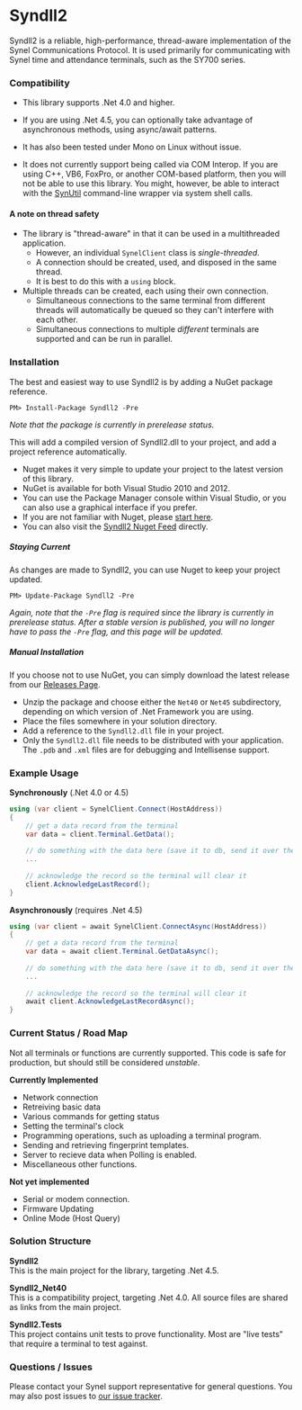 Syndll2
=======

Syndll2 is a reliable, high-performance, thread-aware implementation of the Synel Communications Protocol.
It is used primarily for communicating with Synel time and attendance terminals, such as the SY700 series.

### Compatibility

- This library supports .Net 4.0 and higher.

- If you are using .Net 4.5, you can optionally take advantage of asynchronous methods, using async/await patterns.

- It has also been tested under Mono on Linux without issue.

- It does not currently support being called via COM Interop.  If you are using C++, VB6, FoxPro, or another
  COM-based platform, then you will not be able to use this library.  You might, however, be able to interact
  with the [SynUtil](https://github.com/synel/SynUtil) command-line wrapper via system shell calls.

#### A note on thread safety
 - The library is "thread-aware" in that it can be used in a multithreaded application.
   - However, an individual `SynelClient` class is *single-threaded*.
   - A connection should be created, used, and disposed in the same thread.
   - It is best to do this with a `using` block.
 - Multiple threads can be created, each using their own connection.
   - Simultaneous connections to the same terminal from different threads will automatically be queued so they can't interfere with each other.
   - Simultaneous connections to multiple *different* terminals are supported and can be run in parallel.

### Installation

The best and easiest way to use Syndll2 is by adding a NuGet package reference.

    PM> Install-Package Syndll2 -Pre
    
*Note that the package is currently in prerelease status.*
    
This will add a compiled version of Syndll2.dll to your project, and add a project reference automatically.

 - Nuget makes it very simple to update your project to the latest version of this library.
 - NuGet is available for both Visual Studio 2010 and 2012.
 - You can use the Package Manager console within Visual Studio, or you can also use a graphical interface if you prefer.
 - If you are not familiar with Nuget, please [start here](http://docs.nuget.org/).
 - You can also visit the [Syndll2 Nuget Feed](https://nuget.org/packages/Syndll2/) directly.

##### Staying Current

As changes are made to Syndll2, you can use Nuget to keep your project updated.

    PM> Update-Package Syndll2 -Pre
    
*Again, note that the `-Pre` flag is required since the library is currently in prerelease status.
After a stable version is published, you will no longer have to pass the `-Pre` flag, and this page will be updated.*

##### Manual Installation

If you choose not to use NuGet, you can simply download the latest release from our [Releases Page](https://github.com/synel/syndll2/releases).

- Unzip the package and choose either the `Net40` or `Net45` subdirectory, depending on which version of .Net Framework you are using.
- Place the files somewhere in your solution directory.
- Add a reference to the `Syndll2.dll` file in your project.
- Only the `Syndll2.dll` file needs to be distributed with your application.  The `.pdb` and `.xml` files are for debugging and Intellisense support.

### Example Usage


**Synchronously**  (.Net 4.0 or 4.5)

```csharp
using (var client = SynelClient.Connect(HostAddress))
{
    // get a data record from the terminal
    var data = client.Terminal.GetData();
    
    // do something with the data here (save it to db, send it over the web, etc.)
    ...
    
    // acknowledge the record so the terminal will clear it
    client.AcknowledgeLastRecord();
}
```
    
**Asynchronously**  (requires .Net 4.5)

```csharp
using (var client = await SynelClient.ConnectAsync(HostAddress))
{
    // get a data record from the terminal
    var data = await client.Terminal.GetDataAsync();
    
    // do something with the data here (save it to db, send it over the web, etc.)
    ...
    
    // acknowledge the record so the terminal will clear it
    await client.AcknowledgeLastRecordAsync();
}
```
    
### Current Status / Road Map

Not all terminals or functions are currently supported.
This code is safe for production, but should still be considered *unstable*.

**Currently Implemented**
 - Network connection
 - Retreiving basic data
 - Various commands for getting status
 - Setting the terminal's clock
 - Programming operations, such as uploading a terminal program.
 - Sending and retrieving fingerprint templates.
 - Server to recieve data when Polling is enabled.
 - Miscellaneous other functions.
 
**Not yet implemented**
 - Serial or modem connection.
 - Firmware Updating
 - Online Mode (Host Query)
 
### Solution Structure

**Syndll2**  
This is the main project for the library, targeting .Net 4.5.

**Syndll2_Net40**  
This is a compatibility project, targeting .Net 4.0.
All source files are shared as links from the main project.

**Syndll2.Tests**  
This project contains unit tests to prove functionality.
Most are "live tests" that require a terminal to test against.


### Questions / Issues

Please contact your Synel support representative for general questions.
You may also post issues to [our issue tracker](https://github.com/synel/syndll2/issues).
